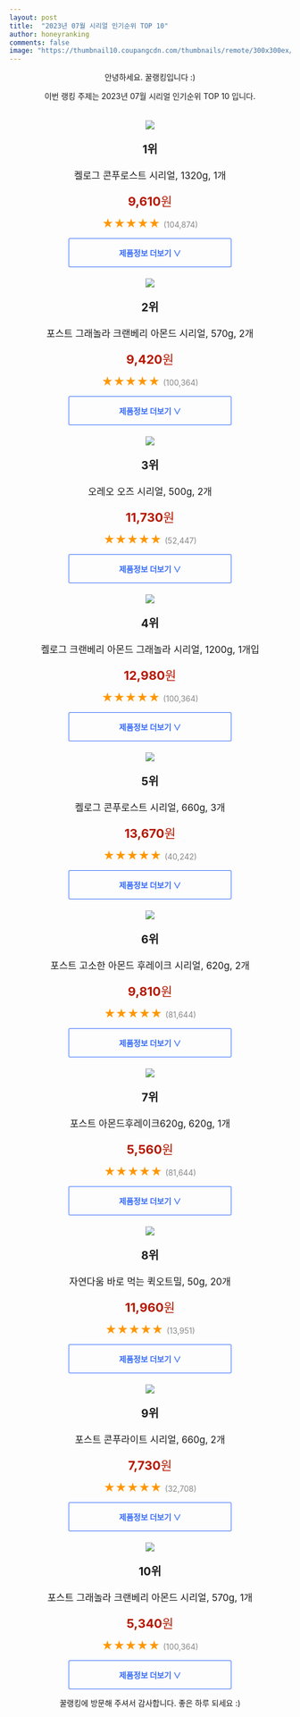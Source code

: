 ```yaml
---
layout: post
title:  "2023년 07월 시리얼 인기순위 TOP 10"
author: honeyranking
comments: false
image: "https://thumbnail10.coupangcdn.com/thumbnails/remote/300x300ex/image/retail/images/8501464387004003-e02419f5-170d-49ff-b2af-236500b0a46e.jpg"
---
```

<p style="text-align: center;">안녕하세요. 꿀랭킹입니다 :)</p>
<p style="text-align: center;">이번 랭킹 주제는 2023년 07월 시리얼 인기순위 TOP 10 입니다.</p><center><img src="https://thumbnail10.coupangcdn.com/thumbnails/remote/300x300ex/image/retail/images/8501464387004003-e02419f5-170d-49ff-b2af-236500b0a46e.jpg" style="margin-top:20px" /></center><p style="text-align: center; font-size: 20px"><b>1위</b></p><p style="text-align: center; font-size: 17px">켈로그 콘푸로스트 시리얼, 1320g, 1개</p><p style="text-align: center;"><span style="color: #b61800; font-size: 22px;"><b>9,610</b>원</span></p><p style="text-align: center;"><span style="color: #ff9600; font-size: 20px;">★★★★★ </span><span style="color: #878787;">(104,874)</span></p><center><a href="https://www.coupang.com/vp/products/6590520242?itemId=125182306&q=%EC%8B%9C%EB%A6%AC%EC%96%BC&sourceType=search&searchId=5fc628b9410e4b28b0dc33059b8a878c"><div style="font-size: 14px; display: inline-block; padding: 15px 90px; color: #346aff; border-radius: 2px; border: 1px solid #346aff; cursor: pointer;"><b>제품정보 더보기 &or;</b></div></a></center><center><img src="https://thumbnail8.coupangcdn.com/thumbnails/remote/300x300ex/image/retail/images/2276692446874078-b3b7d019-0460-4820-9e78-0fe7fd26f59c.jpg" style="margin-top:20px" /></center><p style="text-align: center; font-size: 20px"><b>2위</b></p><p style="text-align: center; font-size: 17px">포스트 그래놀라 크랜베리 아몬드 시리얼, 570g, 2개</p><p style="text-align: center;"><span style="color: #b61800; font-size: 22px;"><b>9,420</b>원</span></p><p style="text-align: center;"><span style="color: #ff9600; font-size: 20px;">★★★★★ </span><span style="color: #878787;">(100,364)</span></p><center><a href="https://link.coupang.com/a/37Lg4"><div style="font-size: 14px; display: inline-block; padding: 15px 90px; color: #346aff; border-radius: 2px; border: 1px solid #346aff; cursor: pointer;"><b>제품정보 더보기 &or;</b></div></a></center><center><img src="https://thumbnail6.coupangcdn.com/thumbnails/remote/300x300ex/image/product/image/vendoritem/2018/10/15/3049898314/a3d5847c-3e75-41ab-9bfb-ec321c2c504c.jpg" style="margin-top:20px" /></center><p style="text-align: center; font-size: 20px"><b>3위</b></p><p style="text-align: center; font-size: 17px">오레오 오즈 시리얼, 500g, 2개</p><p style="text-align: center;"><span style="color: #b61800; font-size: 22px;"><b>11,730</b>원</span></p><p style="text-align: center;"><span style="color: #ff9600; font-size: 20px;">★★★★★ </span><span style="color: #878787;">(52,447)</span></p><center><a href="https://link.coupang.com/a/37Lg5"><div style="font-size: 14px; display: inline-block; padding: 15px 90px; color: #346aff; border-radius: 2px; border: 1px solid #346aff; cursor: pointer;"><b>제품정보 더보기 &or;</b></div></a></center><center><img src="https://thumbnail7.coupangcdn.com/thumbnails/remote/300x300ex/image/retail/images/8501594468778278-789a325f-52a9-4b70-897b-a699c2ad25ca.jpg" style="margin-top:20px" /></center><p style="text-align: center; font-size: 20px"><b>4위</b></p><p style="text-align: center; font-size: 17px">켈로그 크랜베리 아몬드 그래놀라 시리얼, 1200g, 1개입</p><p style="text-align: center;"><span style="color: #b61800; font-size: 22px;"><b>12,980</b>원</span></p><p style="text-align: center;"><span style="color: #ff9600; font-size: 20px;">★★★★★ </span><span style="color: #878787;">(100,364)</span></p><center><a href="https://link.coupang.com/a/37Lg6"><div style="font-size: 14px; display: inline-block; padding: 15px 90px; color: #346aff; border-radius: 2px; border: 1px solid #346aff; cursor: pointer;"><b>제품정보 더보기 &or;</b></div></a></center><center><img src="https://thumbnail8.coupangcdn.com/thumbnails/remote/300x300ex/image/retail/images/757ebf6a-39f3-4885-9d29-87b0972a97117095678911082241101.png" style="margin-top:20px" /></center><p style="text-align: center; font-size: 20px"><b>5위</b></p><p style="text-align: center; font-size: 17px">켈로그 콘푸로스트 시리얼, 660g, 3개</p><p style="text-align: center;"><span style="color: #b61800; font-size: 22px;"><b>13,670</b>원</span></p><p style="text-align: center;"><span style="color: #ff9600; font-size: 20px;">★★★★★ </span><span style="color: #878787;">(40,242)</span></p><center><a href="https://link.coupang.com/a/37Lg7"><div style="font-size: 14px; display: inline-block; padding: 15px 90px; color: #346aff; border-radius: 2px; border: 1px solid #346aff; cursor: pointer;"><b>제품정보 더보기 &or;</b></div></a></center><center><img src="https://thumbnail9.coupangcdn.com/thumbnails/remote/300x300ex/image/retail/images/633157900755827-ac261a9e-59ef-43f0-8f72-39bca941b1bb.jpg" style="margin-top:20px" /></center><p style="text-align: center; font-size: 20px"><b>6위</b></p><p style="text-align: center; font-size: 17px">포스트 고소한 아몬드 후레이크 시리얼, 620g, 2개</p><p style="text-align: center;"><span style="color: #b61800; font-size: 22px;"><b>9,810</b>원</span></p><p style="text-align: center;"><span style="color: #ff9600; font-size: 20px;">★★★★★ </span><span style="color: #878787;">(81,644)</span></p><center><a href="https://link.coupang.com/a/37Lg8"><div style="font-size: 14px; display: inline-block; padding: 15px 90px; color: #346aff; border-radius: 2px; border: 1px solid #346aff; cursor: pointer;"><b>제품정보 더보기 &or;</b></div></a></center><center><img src="https://thumbnail10.coupangcdn.com/thumbnails/remote/300x300ex/image/retail/images/388090043995925-f0df1a68-d394-4733-b84c-803fc0e50750.jpg" style="margin-top:20px" /></center><p style="text-align: center; font-size: 20px"><b>7위</b></p><p style="text-align: center; font-size: 17px">포스트 아몬드후레이크620g, 620g, 1개</p><p style="text-align: center;"><span style="color: #b61800; font-size: 22px;"><b>5,560</b>원</span></p><p style="text-align: center;"><span style="color: #ff9600; font-size: 20px;">★★★★★ </span><span style="color: #878787;">(81,644)</span></p><center><a href="https://link.coupang.com/a/37Lg9"><div style="font-size: 14px; display: inline-block; padding: 15px 90px; color: #346aff; border-radius: 2px; border: 1px solid #346aff; cursor: pointer;"><b>제품정보 더보기 &or;</b></div></a></center><center><img src="https://thumbnail9.coupangcdn.com/thumbnails/remote/300x300ex/image/retail/images/1b05fa43-267d-42df-bec0-0c1ec58327062262114830194159211.png" style="margin-top:20px" /></center><p style="text-align: center; font-size: 20px"><b>8위</b></p><p style="text-align: center; font-size: 17px">자연다움 바로 먹는 퀵오트밀, 50g, 20개</p><p style="text-align: center;"><span style="color: #b61800; font-size: 22px;"><b>11,960</b>원</span></p><p style="text-align: center;"><span style="color: #ff9600; font-size: 20px;">★★★★★ </span><span style="color: #878787;">(13,951)</span></p><center><a href="https://www.coupang.com/vp/products/6139202874?itemId=19296322726&q=%EC%8B%9C%EB%A6%AC%EC%96%BC&sourceType=search&searchId=5fc628b9410e4b28b0dc33059b8a878c"><div style="font-size: 14px; display: inline-block; padding: 15px 90px; color: #346aff; border-radius: 2px; border: 1px solid #346aff; cursor: pointer;"><b>제품정보 더보기 &or;</b></div></a></center><center><img src="https://thumbnail9.coupangcdn.com/thumbnails/remote/300x300ex/image/retail/images/743a8baa-6222-44bb-8aa0-89cf9622ebfe7030060617783351624.png" style="margin-top:20px" /></center><p style="text-align: center; font-size: 20px"><b>9위</b></p><p style="text-align: center; font-size: 17px">포스트 콘푸라이트 시리얼, 660g, 2개</p><p style="text-align: center;"><span style="color: #b61800; font-size: 22px;"><b>7,730</b>원</span></p><p style="text-align: center;"><span style="color: #ff9600; font-size: 20px;">★★★★★ </span><span style="color: #878787;">(32,708)</span></p><center><a href="https://link.coupang.com/a/37Lha"><div style="font-size: 14px; display: inline-block; padding: 15px 90px; color: #346aff; border-radius: 2px; border: 1px solid #346aff; cursor: pointer;"><b>제품정보 더보기 &or;</b></div></a></center><center><img src="https://thumbnail8.coupangcdn.com/thumbnails/remote/300x300ex/image/retail/images/2276692446874078-b3b7d019-0460-4820-9e78-0fe7fd26f59c.jpg" style="margin-top:20px" /></center><p style="text-align: center; font-size: 20px"><b>10위</b></p><p style="text-align: center; font-size: 17px">포스트 그래놀라 크랜베리 아몬드 시리얼, 570g, 1개</p><p style="text-align: center;"><span style="color: #b61800; font-size: 22px;"><b>5,340</b>원</span></p><p style="text-align: center;"><span style="color: #ff9600; font-size: 20px;">★★★★★ </span><span style="color: #878787;">(100,364)</span></p><center><a href="https://link.coupang.com/a/37Lhb"><div style="font-size: 14px; display: inline-block; padding: 15px 90px; color: #346aff; border-radius: 2px; border: 1px solid #346aff; cursor: pointer;"><b>제품정보 더보기 &or;</b></div></a></center><p style="text-align: center;">꿀랭킹에 방문해 주셔서 감사합니다. 좋은 하루 되세요 :)</p>